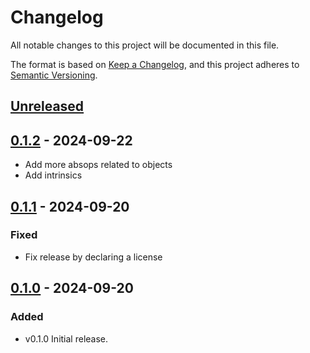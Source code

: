 # Changelog

All notable changes to this project will be documented in this file.

The format is based on [Keep a Changelog](https://keepachangelog.com/en/1.1.0/),
and this project adheres to
[Semantic Versioning](https://semver.org/spec/v2.0.0.html).

## [Unreleased]

## [0.1.2] - 2024-09-22

- Add more absops related to objects
- Add intrinsics

## [0.1.1] - 2024-09-20

### Fixed

- Fix release by declaring a license

## [0.1.0] - 2024-09-20

### Added

- v0.1.0 Initial release.

[Unreleased]: https://github.com/qnighy/absop-js/compare/v0.1.2...HEAD
[0.1.2]: https://github.com/qnighy/absop-js/compare/v0.1.1...v0.1.2
[0.1.1]: https://github.com/qnighy/absop-js/compare/v0.1.0...v0.1.1
[0.1.0]: https://github.com/qnighy/absop-jsg/releases/tag/v0.1.0
